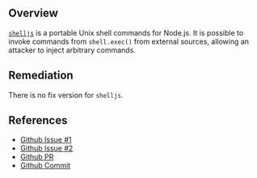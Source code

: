## Overview
[`shelljs`](https://www.npmjs.com/package/shelljs) is a portable Unix shell commands for Node.js.
It is possible to invoke commands from `shell.exec()` from external sources, allowing an attacker to inject arbitrary commands.  

## Remediation
There is no fix version for `shelljs`.

## References
- [Github Issue #1](https://github.com/shelljs/shelljs/issues/143)
- [Github Issue #2](https://github.com/shelljs/shelljs/issues/495)
- [Github PR](https://github.com/shelljs/shelljs/pull/524)
- [Github Commit](https://github.com/shelljs/shelljs/pull/524/commits/924c85d21f08683d80a98a89eaae8932be259768)

